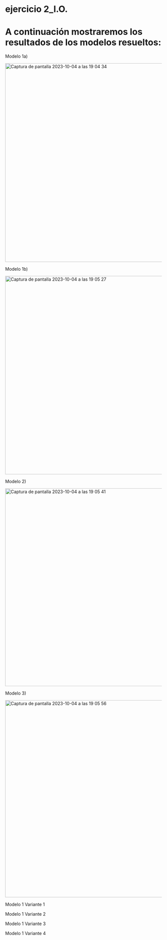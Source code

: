 # ejercicio 2_I.O.

# A continuación mostraremos los resultados de los modelos resueltos:

Modelo 1a)

<img width="639" alt="Captura de pantalla 2023-10-04 a las 19 04 34" src="https://github.com/juaannavarro/ejercicio_2/assets/91721668/e45a597e-c485-4d01-a137-e7082304da5d">

Modelo 1b)

<img width="638" alt="Captura de pantalla 2023-10-04 a las 19 05 27" src="https://github.com/juaannavarro/ejercicio_2/assets/91721668/f7055cbc-a9ae-4c31-9bc3-cdf64da65e80">


Modelo 2)

<img width="636" alt="Captura de pantalla 2023-10-04 a las 19 05 41" src="https://github.com/juaannavarro/ejercicio_2/assets/91721668/fd41e8d4-b7d7-4629-8739-8da0a34f6ce6">


Modelo 3)

<img width="634" alt="Captura de pantalla 2023-10-04 a las 19 05 56" src="https://github.com/juaannavarro/ejercicio_2/assets/91721668/e000cc19-169a-4cf6-9030-90019043552d">

Modelo 1 Variante 1



Modelo 1 Variante 2



Modelo 1 Variante 3



Modelo 1 Variante 4
